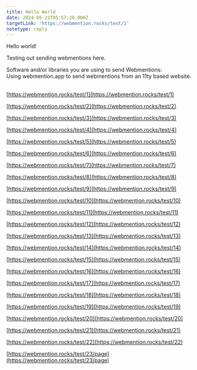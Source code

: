 ```yaml
---
title: Hello World
date: 2024-05-21T05:57:28.000Z
targetLink: 'https://webmention.rocks/test/1'
notetype: reply
---
```


Hello world!

Testing out sending webmentions here.

Software and/or libraries you are using to send Webmentions:\
Using webmention.app to send webmentions from an 11ty based website.

\
[https://webmention.rocks/test/1](https://webmention.rocks/test/1)

[https://webmention.rocks/test/2](https://webmention.rocks/test/2)

[https://webmention.rocks/test/3](https://webmention.rocks/test/3)

[https://webmention.rocks/test/4](https://webmention.rocks/test/4)

[https://webmention.rocks/test/5](https://webmention.rocks/test/5)

[https://webmention.rocks/test/6](https://webmention.rocks/test/6)

[https://webmention.rocks/test/7](https://webmention.rocks/test/7)

[https://webmention.rocks/test/8](https://webmention.rocks/test/8)

[https://webmention.rocks/test/9](https://webmention.rocks/test/9)

[https://webmention.rocks/test/10](https://webmention.rocks/test/10)

[https://webmention.rocks/test/11](https://webmention.rocks/test/11)

[https://webmention.rocks/test/12](https://webmention.rocks/test/12)

[https://webmention.rocks/test/13](https://webmention.rocks/test/13)

[https://webmention.rocks/test/14](https://webmention.rocks/test/14)

[https://webmention.rocks/test/15](https://webmention.rocks/test/15)

[https://webmention.rocks/test/16](https://webmention.rocks/test/16)

[https://webmention.rocks/test/17](https://webmention.rocks/test/17)

[https://webmention.rocks/test/18](https://webmention.rocks/test/18)

[https://webmention.rocks/test/19](https://webmention.rocks/test/19)

[https://webmention.rocks/test/20](https://webmention.rocks/test/20)

[https://webmention.rocks/test/21](https://webmention.rocks/test/21)

[https://webmention.rocks/test/22](https://webmention.rocks/test/22)

[https://webmention.rocks/test/23/page](https://webmention.rocks/test/23/page)
